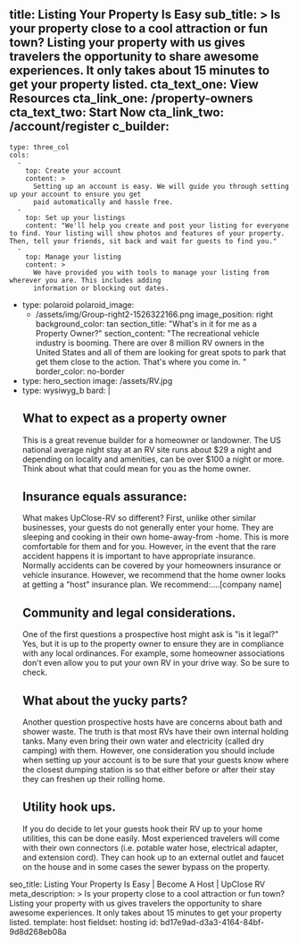 title: Listing Your Property Is Easy
sub_title: >
  Is your property close to a cool attraction or fun town? Listing your property with us gives
  travelers the opportunity to share awesome experiences. It only takes about 15 minutes to get your
  property listed.
cta_text_one: View Resources
cta_link_one: /property-owners
cta_text_two: Start Now
cta_link_two: /account/register
c_builder:
  - 
    type: three_col
    cols:
      - 
        top: Create your account
        content: >
          Setting up an account is easy. We will guide you through setting up your account to ensure you get
          paid automatically and hassle free.
      - 
        top: Set up your listings
        content: "We'll help you create and post your listing for everyone to find. Your listing will show photos and features of your property. Then, tell your friends, sit back and wait for guests to find you."
      - 
        top: Manage your listing
        content: >
          We have provided you with tools to manage your listing from wherever you are. This includes adding
          information or blocking out dates.
  - 
    type: polaroid
    polaroid_image:
      - /assets/img/Group-right2-1526322166.png
    image_position: right
    background_color: tan
    section_title: "What's in it for me as a Property Owner?"
    section_content: "The recreational vehicle industry is booming. There are over 8 million RV owners in the United States and all of them are looking for great spots to park that get them close to the action. That's where you come in. "
    border_color: no-border
  - 
    type: hero_section
    image: /assets/RV.jpg
  - 
    type: wysiwyg_b
    bard: |
      <h2>What to expect as a property owner</h2><p>This is a great revenue builder for a homeowner or landowner. The US national average night stay at an RV site runs about $29 a night and depending on locality and amenities, can be over $100 a night or more. Think about what that could mean for you as the home owner.<br></p><h2>Insurance equals assurance:</h2><p>What makes UpClose-RV so different? First, unlike other similar businesses, your guests do not generally enter your home. They are sleeping and cooking in their own home-away-from -home. This is more comfortable for them and for you. However, in the event that the rare accident happens it is important to have appropriate insurance. Normally accidents can be covered by your homeowners insurance or vehicle insurance. However, we recommend that the home owner looks at getting a "host" insurance plan. We recommend:....[company name]</p><h2>Community and legal considerations.</h2><p>One of the first questions a prospective host might ask is "is it legal?" Yes, but it is up to the property owner to ensure they are in compliance with any local ordinances. For example, some homeowner associations don't even allow you to put your own RV in your drive way. So be sure to check.</p><h2>What about the yucky parts?</h2><p>Another question prospective hosts have are concerns about bath and shower waste. The truth is that most RVs have their own internal holding tanks. Many even bring their own water and electricity (called dry camping) with them. However, one consideration you should include when setting up your account is to be sure that your guests know where the closest dumping station is so that either before or after their stay they can freshen up their rolling home.</p><h2>Utility hook ups.</h2><p>If you do decide to let your guests hook their RV up to your home utilities, this can be done easily. Most experienced travelers will come with their own connectors (i.e. potable water hose, electrical adapter, and extension cord). They can hook up to an external outlet and faucet on the house and in some cases the sewer bypass on the property.</p>
seo_title: Listing Your Property Is Easy | Become A Host | UpClose RV
meta_description: >
  Is your property close to a cool attraction or fun town? Listing your property with us gives
  travelers the opportunity to share awesome experiences. It only takes about 15 minutes to get your
  property listed.
template: host
fieldset: hosting
id: bd17e9ad-d3a3-4164-84bf-9d8d268eb08a
